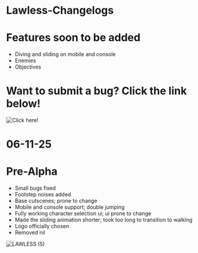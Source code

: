# Lawless-Changelogs

# Features soon to be added

* Diving and sliding on mobile and console
* Enemies
* Objectives

# Want to submit a bug? Click the link below!

![Click here!](https://github.com/ARSG-Studios/Lawless-Changelogs/issues)

# 06-11-25

# Pre-Alpha
  
* Small bugs fixed
* Footstep noises added
* Base cutscenes; prone to change
* Mobile and console support; double jumping
* Fully working character selection ui; ui prone to change
* Made the sliding animation shorter; took too long to transition to walking
* Logo officially chosen
* Removed nil
  
![LAWLESS (5)](https://github.com/user-attachments/assets/4406134a-3b07-4925-97f4-5249e99bb9e0)
